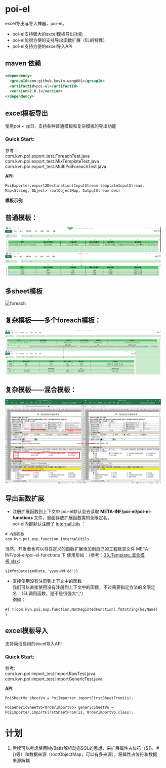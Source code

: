 # poi-el
excel导出与导入神器，poi-el。  
* poi-el支持强大的excel模板导出功能  
* poi-el能很方便的支持导出函数扩展（EL的特性）  
* poi-el支持方便的excel导入API  

## maven 依赖  
```xml
<dependency>
  <groupId>com.github.kevin-wang001</groupId>
  <artifactId>poi-el</artifactId>
  <version>2.0.1</version>
</dependency>
```

## excel模板导出
使用poi + spEl，支持各种普通模板和复杂模板的导出功能
### Quick Start:
参考：  
com.kvn.poi.export_test.ForeachTest.java  
com.kvn.poi.export_test.MixTemplateTest.java  
com.kvn.poi.export_test.MultiPoiForeachTest.java  
  
**API:**  
>
	PoiExporter.export2Destination(InputStream templateInputStream, Map<String, Object> rootObjectMap, OutputStream des)
**模板示例**  

## 普通模板：  
![foreach](img/foreach.png)  

## 多sheet模板
![foreach](img/多sheet.png) 

## 复杂模板——多个foreach模板：  
![多个foreach](img/多个foreach.jpg)  
  
## 复杂模板——混合模板：  
![混合模板](img/混合模板.png)  

## 导出函数扩展  
* 注册扩展函数到上下文中
poi-el默认会去读取 **META-INF/poi-el/poi-el-functions** 文件，里面存放扩展函数类的全限定名。  
poi-el内部默认注册了 [InternalUtils](src/main/java/com/kvn/poi/exp/function/InternalUtils.java) ：  
>  
    # 内部函数
    com.kvn.poi.exp.function.InternalUtils
当然，开发者也可以将自定义的函数扩展添加到自己的工程目录文件 META-INF/poi-el/poi-el-functions 下
使用形如：（参考：[03_Template_混合模板.xlsx](src/test/resources/template/03_Template_混合模板.xlsx)）  
>   
    ${#fmtDate(endDate,'yyyy-MM-dd')}

* 直接使用没有注册到上下文中的函数  
我们可以直接使用没有注册到上下文中的函数，不过需要指定方法的全限定名：（EL调用函数，是不是很强大^_^）  
例如：  
>   
    #{ T(com.kvn.poi.exp.function.NotRegistedFunction).fmtString(keyName) }
  
## excel模板导入
支持简洁易用的excel导入API  
### Quick Start:
参考:  
com.kvn.poi.import_test.ImportRawTest.java  
com.kvn.poi.import_test.ImportGenericTest.java  
  
**API**
>
	PoiSheetVo sheetVo = PoiImporter.importFirstSheetFrom(is);

>
	PoiGenericSheetVo<OrderImportVo> genericSheetVo = PoiImporter.importFirstSheetFrom(is, OrderImportVo.class);

# 计划  
1. 后续可以考虑使用MyBatis解析动态SQL的思想，来扩展属性占位符（${}、#{}等）和数据来源（rootObjectMap，可以有多来源），将属性占位符和数据来源解耦

